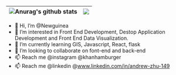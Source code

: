 | <img align="center" src="https://github-readme-stats-xcanwin.vercel.app/api?username=Newguinea&show_icons=true&theme=algolia&hide=contribs,prs" alt="Anurag's github stats" /> | <img align="center" src="https://github-readme-stats-xcanwin.vercel.app/api/top-langs/?username=Newguinea&layout=compact&theme=algolia" /> |
| ------------- | ------------- |

- 👋 Hi, I’m @Newguinea
- 👀 I’m interested in Front End Development, Destop Application Development and Front End Data Visualization.
- 🌱 I’m currently learning GIS, Javascript, React, flask
- 💞️ I’m looking to collaborate on font-end and back-end
- 📫 Reach me @instagram @khanhamburger
- 📫 Reach me @linkedin @www.linkedin.com/in/andrew-zhu-149
<!---
Newguinea/Newguinea is a ✨ special ✨ repository because its `README.md` (this file) appears on your GitHub profile.
You can click the Preview link to take a look at your changes.
--->
